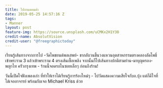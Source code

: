 ```yaml
---
title: ไปงานตอนค่ำ
date: 2019-05-25 14:57:16 Z
tags:
- Manner
layout: post
feature-img: https://source.unsplash.com/uCMKx2H1Y38
credit-name: AbsolutVision
credit-user: "@freegraphictoday"
---
```


เรียนรู้เส้นทางจากการไป -วัดไพชยนต์พลเสพย์- ขากลับวนขึ้นวงแหวนอุตสาหกรรมตรงคลองลัดโพธิ์ เข้าพระราม 3 แล้วเข้าพระราม 4 ตรงเส้นเชื้อเพลิง จากนั้นก็ไปเส้นทางปกติสามย่าน-มาบุญครอง-พญาไท ครัวกรุงเทพ - ร้านนี้จอดรถในซอยเล็กๆ ก่อนถึงร้าน!

<i class="fa fa-child" style="color:plum"></i>

วันนี้เปิดใจฟังเพลงเก่า ที่ทำให้เราได้เรียนรู้การร้องใหม่ๆ - ไปวัดแสดงความเสียใจกับอ.บุ้ง แต่ก็ดีใจที่ได้เจออาจารย์ พร้อมกับเจอ Michael Kriss ด้วย
